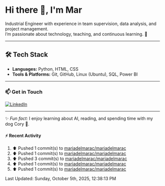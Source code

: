 # Hi there 👋, I'm Mar  

Industrial Engineer with experience in team supervision, data analysis, and project management.  
I’m passionate about technology, teaching, and continuous learning. 🚀  

---

## 🛠️ Tech Stack

- **Languages:** Python, HTML, CSS  
- **Tools & Platforms:** Git, GitHub, Linux (Ubuntu), SQL, Power BI  

---

### 📫 Get in Touch

[![LinkedIn](https://img.shields.io/badge/LinkedIn-Profile-blue?style=flat&logo=linkedin)](https://www.linkedin.com/in/mariadelmaracs/)

---

✨ *Fun fact:* I enjoy learning about AI, reading, and spending time with my dog Cory 🐶.  

#### :zap: Recent Activity
<!--RECENT_ACTIVITY:start-->
1. ⬆️ Pushed 1 commit(s) to [mariadelmarac/mariadelmarac](https://github.com/mariadelmarac/mariadelmarac)<br>
2. ⬆️ Pushed 1 commit(s) to [mariadelmarac/mariadelmarac](https://github.com/mariadelmarac/mariadelmarac)<br>
3. ⬆️ Pushed 3 commit(s) to [mariadelmarac/mariadelmarac](https://github.com/mariadelmarac/mariadelmarac)<br>
4. ⬆️ Pushed 1 commit(s) to [mariadelmarac/mariadelmarac](https://github.com/mariadelmarac/mariadelmarac)<br>
5. ⬆️ Pushed 1 commit(s) to [mariadelmarac/mariadelmarac](https://github.com/mariadelmarac/mariadelmarac)<br>
<!--RECENT_ACTIVITY:end-->
<!--RECENT_ACTIVITY:last_update-->
Last Updated: Sunday, October 5th, 2025, 12:38:13 PM
<!--RECENT_ACTIVITY:last_update_end-->